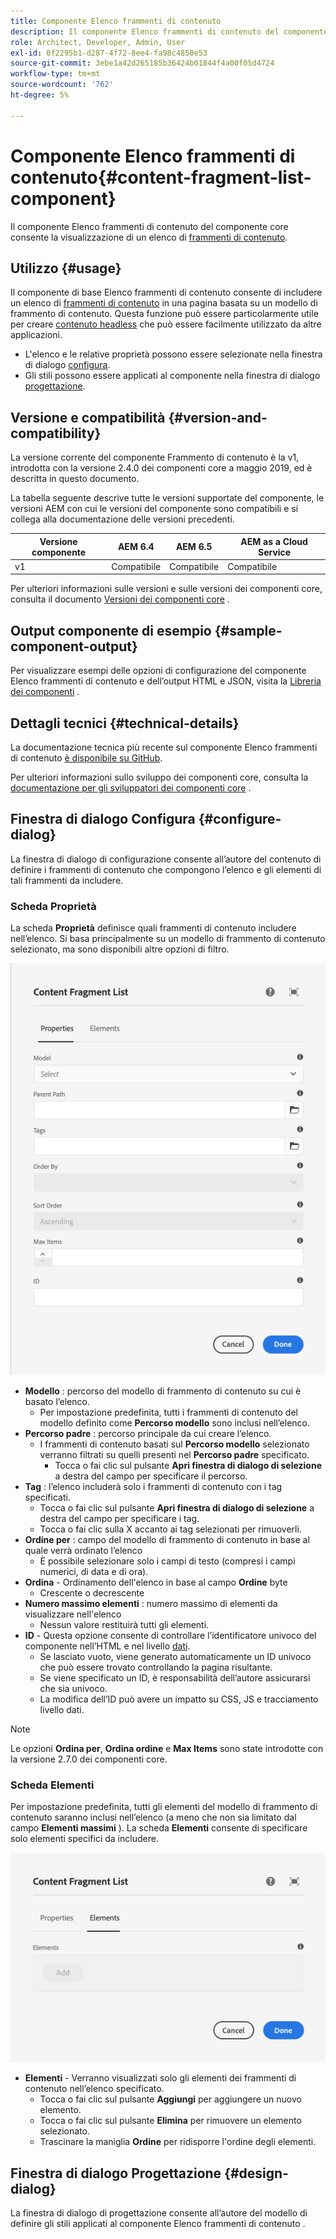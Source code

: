 ```yaml
---
title: Componente Elenco frammenti di contenuto
description: Il componente Elenco frammenti di contenuto del componente core consente la visualizzazione di un elenco di frammenti di contenuto.
role: Architect, Developer, Admin, User
exl-id: 0f2295b1-d287-4f72-8ee4-fa98c4850e53
source-git-commit: 3ebe1a42d265185b36424b01844f4a00f05d4724
workflow-type: tm+mt
source-wordcount: '762'
ht-degree: 5%

---
```


# Componente Elenco frammenti di contenuto{#content-fragment-list-component}

Il componente Elenco frammenti di contenuto del componente core consente la visualizzazione di un elenco di [frammenti di contenuto](https://docs.adobe.com/content/help/it-IT/experience-manager-cloud-service/assets/content-fragments/content-fragments.html).

## Utilizzo {#usage}

Il componente di base Elenco frammenti di contenuto consente di includere un elenco di [frammenti di contenuto](https://docs.adobe.com/content/help/en/experience-manager-cloud-service/assets/content-fragments/content-fragments.html) in una pagina basata su un modello di frammento di contenuto. Questa funzione può essere particolarmente utile per creare [contenuto headless](https://helpx.adobe.com/it/experience-manager/6-5/sites/developing/user-guide.html?topic=/experience-manager/6-5/sites/developing/morehelp/headless.ug.js) che può essere facilmente utilizzato da altre applicazioni.

* L&#39;elenco e le relative proprietà possono essere selezionate nella finestra di dialogo [configura](#configure-dialog).
* Gli stili possono essere applicati al componente nella finestra di dialogo [progettazione](#design-dialog).

## Versione e compatibilità {#version-and-compatibility}

La versione corrente del componente Frammento di contenuto è la v1, introdotta con la versione 2.4.0 dei componenti core a maggio 2019, ed è descritta in questo documento.

La tabella seguente descrive tutte le versioni supportate del componente, le versioni AEM con cui le versioni del componente sono compatibili e si collega alla documentazione delle versioni precedenti.

| Versione componente | AEM 6.4 | AEM 6.5 | AEM as a Cloud Service |
|--- |--- |---|---|
| v1 | Compatibile | Compatibile | Compatibile |

Per ulteriori informazioni sulle versioni e sulle versioni dei componenti core, consulta il documento [Versioni dei componenti core](/help/versions.md) .

## Output componente di esempio {#sample-component-output}

Per visualizzare esempi delle opzioni di configurazione del componente Elenco frammenti di contenuto e dell’output HTML e JSON, visita la [Libreria dei componenti](https://adobe.com/go/aem_cmp_library_cflist) .

## Dettagli tecnici {#technical-details}

La documentazione tecnica più recente sul componente Elenco frammenti di contenuto [è disponibile su GitHub](https://adobe.com/go/aem_cmp_tech_cflist_v1).

Per ulteriori informazioni sullo sviluppo dei componenti core, consulta la [documentazione per gli sviluppatori dei componenti core](/help/developing/overview.md) .

## Finestra di dialogo Configura {#configure-dialog}

La finestra di dialogo di configurazione consente all’autore del contenuto di definire i frammenti di contenuto che compongono l’elenco e gli elementi di tali frammenti da includere.

### Scheda Proprietà

La scheda **Proprietà** definisce quali frammenti di contenuto includere nell’elenco. Si basa principalmente su un modello di frammento di contenuto selezionato, ma sono disponibili altre opzioni di filtro.

![Scheda Proprietà della finestra di dialogo di modifica del componente Elenco frammenti di contenuto](/help/assets/content-fragment-list-properties.png)

* **Modello** : percorso del modello di frammento di contenuto su cui è basato l’elenco.
   * Per impostazione predefinita, tutti i frammenti di contenuto del modello definito come **Percorso modello** sono inclusi nell’elenco.
* **Percorso padre** : percorso principale da cui creare l’elenco.
   * I frammenti di contenuto basati sul **Percorso modello** selezionato verranno filtrati su quelli presenti nel **Percorso padre** specificato.
      * Tocca o fai clic sul pulsante **Apri finestra di dialogo di selezione** a destra del campo per specificare il percorso.
* **Tag** : l’elenco includerà solo i frammenti di contenuto con i tag specificati.
   * Tocca o fai clic sul pulsante **Apri finestra di dialogo di selezione** a destra del campo per specificare i tag.
   * Tocca o fai clic sulla X accanto ai tag selezionati per rimuoverli.
* **Ordine per** : campo del modello di frammento di contenuto in base al quale verrà ordinato l’elenco
   * È possibile selezionare solo i campi di testo (compresi i campi numerici, di data e di ora).
* **Ordina**  - Ordinamento dell&#39;elenco in base al campo  **Ordine** byte
   * Crescente o decrescente
* **Numero massimo elementi** : numero massimo di elementi da visualizzare nell&#39;elenco
   * Nessun valore restituirà tutti gli elementi.
* **ID**  - Questa opzione consente di controllare l’identificatore univoco del componente nell’HTML e nel livello  [dati](/help/developing/data-layer/overview.md).
   * Se lasciato vuoto, viene generato automaticamente un ID univoco che può essere trovato controllando la pagina risultante.
   * Se viene specificato un ID, è responsabilità dell’autore assicurarsi che sia univoco.
   * La modifica dell’ID può avere un impatto su CSS, JS e tracciamento livello dati.

>[!NOTE]
>Le opzioni **Ordina per**, **Ordina ordine** e **Max Items** sono state introdotte con la versione 2.7.0 dei componenti core.

### Scheda Elementi

Per impostazione predefinita, tutti gli elementi del modello di frammento di contenuto saranno inclusi nell’elenco (a meno che non sia limitato dal campo **Elementi massimi** ). La scheda **Elementi** consente di specificare solo elementi specifici da includere.

![Scheda Elementi della finestra di dialogo di modifica del componente Elenco frammenti di contenuto](/help/assets/content-fragment-list-elements.png)

* **Elementi**  - Verranno visualizzati solo gli elementi dei frammenti di contenuto nell’elenco specificato.
   * Tocca o fai clic sul pulsante **Aggiungi** per aggiungere un nuovo elemento.
   * Tocca o fai clic sul pulsante **Elimina** per rimuovere un elemento selezionato.
   * Trascinare la maniglia **Ordine** per ridisporre l&#39;ordine degli elementi.

## Finestra di dialogo Progettazione {#design-dialog}

La finestra di dialogo di progettazione consente all’autore del modello di definire gli stili applicati al componente Elenco frammenti di contenuto .
